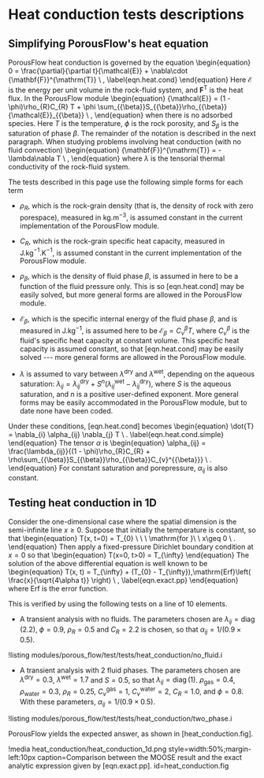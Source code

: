 # Heat conduction tests descriptions

## Simplifying PorousFlow's heat equation

PorousFlow heat conduction is governed by the equation
\begin{equation}
0 = \frac{\partial}{\partial t}{\mathcal{E}} + \nabla\cdot {\mathbf{F}}^{\mathrm{T}} \ ,
\label{eqn.heat.cond}
\end{equation}
Here ${\mathcal{E}}$ is the energy per unit volume in the rock-fluid
system, and ${\mathbf{F}}^{\mathrm{T}}$ is the heat flux.  In the
PorousFlow module
\begin{equation}
{\mathcal{E}} = (1 - \phi)\rho_{R}C_{R} T + \phi
\sum_{{\beta}}S_{{\beta}}\rho_{{\beta}}{\mathcal{E}}_{{\beta}} \ ,
\end{equation}
when there is no adsorbed species.  Here $T$ is the temperature,
$\phi$ is the rock porosity, and $S_{{\beta}}$ is the saturation of
phase ${\beta}$.  The remainder of the notation is described in the
next paragraph.  When studying problems involving heat conduction
(with no fluid convection)
\begin{equation}
{\mathbf{F}}^{\mathrm{T}} = -\lambda\nabla T \ ,
\end{equation}
where $\lambda$ is the tensorial thermal conductivity of the
rock-fluid system.

The tests described in this page use the following simple forms for
each term

- $\rho_{R}$, which is the rock-grain density (that is, the density of rock with zero porespace), measured in kg.m$^{-3}$, is assumed constant in the current implementation of the PorousFlow module.

- $C_{R}$, which is the rock-grain specific heat capacity, measured in J.kg$^{-1}$.K$^{-1}$, is assumed constant in the current implementation of the PorousFlow module.

- $\rho_{{\beta}}$, which is the density of fluid phase ${\beta}$, is assumed in here to be a function of the fluid pressure only.  This is so [eqn.heat.cond] may be easily solved, but more general forms are allowed in the PorousFlow module.

- ${\mathcal{E}}_{{\beta}}$, which is the specific internal energy of the fluid phase ${\beta}$, and is measured in J.kg$^{-1}$, is assumed here to be ${\mathcal{E}}_{{\beta}} = C_{v}^{{\beta}} T$, where $C_{v}^{{\beta}}$ is the fluid's specific heat capacity at constant volume.  This specific heat capacity is assumed constant, so that [eqn.heat.cond] may be easily solved --- more general forms are allowed in the PorousFlow module.

- $\lambda$ is assumed to vary between $\lambda^{\mathrm{dry}}$ and $\lambda^{\mathrm{wet}}$, depending on the aqueous saturation: $\lambda_{ij} = \lambda_{ij}^{\mathrm{dry}} + S^{n} \left(\lambda_{ij}^{\mathrm{wet}} - \lambda_{ij}^{\mathrm{dry}} \right)$, where $S$ is the aqueous saturation, and $n$ is a positive user-defined exponent.  More general forms may be easily accommodated in the PorousFlow module, but to date none have been coded.

Under these conditions, [eqn.heat.cond] becomes
\begin{equation}
\dot{T} = \nabla_{i} \alpha_{ij} \nabla_{j} T \ .
\label{eqn.heat.cond.simple}
\end{equation}
The tensor $\alpha$ is
\begin{equation}
\alpha_{ij} = \frac{\lambda_{ij}}{(1 - \phi)\rho_{R}C_{R} +
  \rho\sum_{{\beta}}S_{{\beta}}\rho_{{\beta}}C_{v}^{{\beta}}} \ .
\end{equation}
For constant saturation and porepressure, $\alpha_{ij}$ is also constant.

## Testing heat conduction in 1D

Consider the one-dimensional case where the spatial dimension is the
semi-infinite line $x\geq 0$.  Suppose that initially the temperature is
constant, so that
\begin{equation}
T(x, t=0) = T_{0} \ \ \ \mathrm{for }\ \ x\geq 0 \ .
\end{equation}
Then apply a fixed-pressure Dirichlet boundary condition at $x=0$ so
that
\begin{equation}
T(x=0, t>0) = T_{\infty}
\end{equation}
The solution of the above differential equation is well known to be
\begin{equation}
T(x, t) = T_{\infty} + (T_{0} -
T_{\infty})\,\mathrm{Erf}\left( \frac{x}{\sqrt{4\alpha t}} \right) \ ,
\label{eqn.exact.pp}
\end{equation}
where Erf is the error function.

This is verified by using the following tests on a line of 10 elements.

- A transient analysis with no fluids.  The parameters chosen are $\lambda_{ij} = \mathrm{diag}\,(2.2)$, $\phi=0.9$, $\rho_{R}=0.5$ and $C_{R}=2.2$ is chosen, so that $\alpha_{ij} = 1/(0.9\times 0.5)$.

!listing modules/porous_flow/test/tests/heat_conduction/no_fluid.i

- A transient analysis with 2 fluid phases.  The parameters chosen are $\lambda^{\mathrm{dry}}=0.3$, $\lambda^{\mathrm{wet}} = 1.7$ and $S=0.5$, so that $\lambda_{ij} = \mathrm{diag}\,(1)$.  $\rho_{\mathrm{gas}} = 0.4$, $\rho_{\mathrm{water}} = 0.3$, $\rho_{R}=0.25$, $C_{v}^{\mathrm{gas}} = 1$, $C_{v}^{\mathrm{water}}=2$, $C_{R}=1.0$, and $\phi=0.8$.  With these parameters, $\alpha_{ij} = 1/(0.9\times 0.5)$.

!listing modules/porous_flow/test/tests/heat_conduction/two_phase.i

PorousFlow yields the expected answer, as shown in [heat_conduction.fig].

!media heat_conduction/heat_conduction_1d.png style=width:50%;margin-left:10px caption=Comparison between the MOOSE result and the exact analytic expression given by [eqn.exact.pp].  id=heat_conduction.fig
